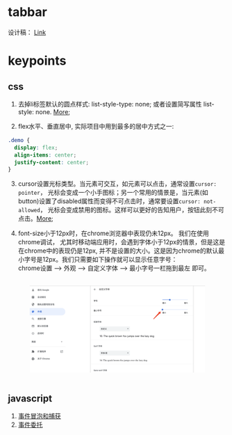 
# tabbar    

设计稿： [Link](https://js.design/f/S2XzD5?p=S8rT46MRiL)

# keypoints     
## css   
1. 去掉li标签默认的圆点样式: list-style-type: none; 或者设置简写属性 list-style: none. [More](https://developer.mozilla.org/zh-CN/docs/Web/CSS/list-style);       

2. flex水平、垂直居中, 实际项目中用到最多的居中方式之一:        
```css
.demo {
  display: flex;
  align-items: center;
  justify-content: center;
}

```

3. cursor设置光标类型。当元素可交互，如元素可以点击，通常设置`cursor: pointer`， 光标会变成一个小手图标；另一个常用的情景是，当元素(如button)设置了disabled属性而变得不可点击时，通常要设置`cursor: not-allowed`， 光标会变成禁用的图标。这样可以更好的告知用户，按钮此刻不可点击。[More](https://developer.mozilla.org/zh-CN/docs/Web/CSS/cursor);      

4. font-size小于12px时，在chrome浏览器中表现仍未12px。 我们在使用chrome调试， 尤其时移动端应用时，会遇到字体小于12px的情景，但是这是在chrome中的表现仍是12px, 并不是设置的大小。这是因为chrome的默认最小字号是12px。我们只需要如下操作就可以显示任意字号：    
chrome设置 --> 外观 --> 自定义字体 --> 最小字号一栏拖到最左  即可。     
<br />
<div style="display: flex; justify-content: center;">
  <img src="../assets/images/chrome-min-fontsize.jpg" width="80%" align="center" />
</div>      
<br />

## javascript    
1. [事件冒泡和捕获](https://zh.javascript.info/bubbling-and-capturing)
2. [事件委托](https://zh.javascript.info/event-delegations)
